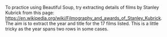 To practice using Beautiful Soup, try extracting details of films by Stanley Kubrick from this page: https://en.wikipedia.org/wiki/Filmography_and_awards_of_Stanley_Kubrick. 
The aim is to extract the year and title for the 17 films listed. 
This is a little tricky as the year spans two rows in some cases.
